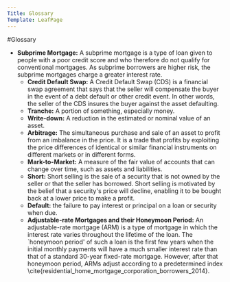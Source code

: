 ```yaml
---
Title: Glossary
Template: LeafPage
---
```


#Glossary

  - **Subprime Mortgage:** A subprime mortgage is a type of loan given to people with a poor credit score and who therefore do not qualify for conventional mortgages. As subprime borrowers are higher risk, the subprime mortgages charge a greater interest rate.
	- **Credit Default Swap:** A Credit Default Swap (CDS) is a financial swap agreement that says that the seller will compensate the buyer in the event of a debt default or other credit event. In other words, the seller of the CDS insures the buyer against the asset defaulting. 
	- **Tranche:** A portion of something, especially money.
	- **Write-down:** A reduction in the estimated or nominal value of an asset.
	- **Arbitrage:** The simultaneous purchase and sale of an asset to profit from an imbalance in the price. It is a trade that profits by exploiting the price differences of identical or similar financial instruments on different markets or in different forms.
	- **Mark-to-Market:** A measure of the fair value of accounts that can change over time, such as assets and liabilities.
	- **Short:** Short selling is the sale of a security that is not owned by the seller or that the seller has borrowed. Short selling is motivated by the belief that a security's price will decline, enabling it to be bought back at a lower price to make a profit.
	- **Default:** the failure to pay interest or principal on a loan or security when due.
	- **Adjustable-rate Mortgages and their Honeymoon Period:** An adjustable-rate mortgage (ARM) is a type of mortgage in which the interest rate varies throughout the lifetime of the loan. The `honeymoon period' of such a loan is the first few years when the initial monthly payments will have a much smaller interest rate than that of a standard 30-year fixed-rate mortgage. However, after that honeymoon period, ARMs adjust according to a predetermined index \cite{residential_home_mortgage_corporation_borrowers_2014}. 
